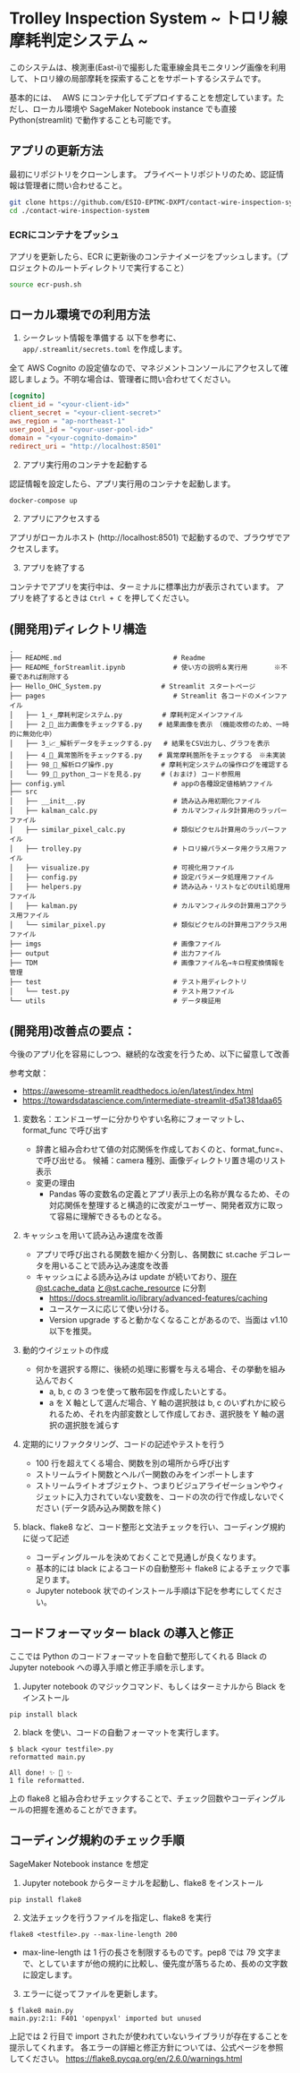# Trolley Inspection System ~ トロリ線摩耗判定システム ~

このシステムは、検測車(East-i)で撮影した電車線金具モニタリング画像を利用して、トロリ線の局部摩耗を探索することをサポートするシステムです。

基本的には、　 AWS にコンテナ化してデプロイすることを想定しています。ただし、ローカル環境や SageMaker Notebook instance でも直接 Python(streamlit) で動作することも可能です。

## アプリの更新方法

最初にリポジトリをクローンします。
プライベートリポジトリのため、認証情報は管理者に問い合わせること。

```bash
git clone https://github.com/ESIO-EPTMC-DXPT/contact-wire-inspection-system.git
cd ./contact-wire-inspection-system
```

### ECRにコンテナをプッシュ

アプリを更新したら、ECR に更新後のコンテナイメージをプッシュします。（プロジェクトのルートディレクトリで実行すること）

```bash
source ecr-push.sh
```

## ローカル環境での利用方法

1. シークレット情報を準備する
   以下を参考に、 `app/.streamlit/secrets.toml` を作成します。

全て AWS Cognito の設定値なので、マネジメントコンソールにアクセスして確認しましょう。不明な場合は、管理者に問い合わせてください。

```toml
[cognito]
client_id = "<your-client-id>"
client_secret = "<your-client-secret>"
aws_region = "ap-northeast-1"
user_pool_id = "<your-user-pool-id>"
domain = "<your-cognito-domain>"
redirect_uri = "http://localhost:8501"
```

2. アプリ実行用のコンテナを起動する

認証情報を設定したら、アプリ実行用のコンテナを起動します。

```bash
docker-compose up
```

2. アプリにアクセスする

アプリがローカルホスト (http://localhost:8501) で起動するので、ブラウザでアクセスします。

3. アプリを終了する

コンテナでアプリを実行中は、ターミナルに標準出力が表示されています。
アプリを終了するときは `Ctrl + C` を押してください。

## (開発用)ディレクトリ構造

```
.
├── README.md                            # Readme
├── README_forStreamlit.ipynb            # 使い方の説明＆実行用　　　　※不要であれば削除する
├── Hello_OHC_System.py               # Streamlit スタートページ
├── pages                                # Streamlit 各コードのメインファイル
│   ├── 1_⚡_摩耗判定システム.py          # 摩耗判定メインファイル
│   ├── 2_📸_出力画像をチェックする.py    # 結果画像を表示　（機能改修のため、一時的に無効化中）
│   ├── 3_📈_解析データをチェックする.py   # 結果をCSV出力し、グラフを表示
│   ├── 4_🔎_異常箇所をチェックする.py    # 異常摩耗箇所をチェックする　※未実装
│   ├── 98_📝_解析ログ操作.py            # 摩耗判定システムの操作ログを確認する
│   └── 99_🍣_python_コードを見る.py     # (おまけ) コード参照用
├── config.yml                           # appの各種設定値格納ファイル
├── src
│   ├── __init__.py                      # 読み込み用初期化ファイル
│   ├── kalman_calc.py                   # カルマンフィルタ計算用のラッパーファイル
│   ├── similar_pixel_calc.py            # 類似ピクセル計算用のラッパーファイル
│   ├── trolley.py                       # トロリ線パラメータ用クラス用ファイル
│   ├── visualize.py                     # 可視化用ファイル
│   ├── config.py                        # 設定パラメータ処理用ファイル
│   ├── helpers.py                       # 読み込み・リストなどのUtil処理用ファイル
│   ├── kalman.py                        # カルマンフィルタの計算用コアクラス用ファイル
│   └── similar_pixel.py                 # 類似ピクセルの計算用コアクラス用ファイル
├── imgs                                 # 画像ファイル
├── output                               # 出力ファイル
├── TDM                                  # 画像ファイル名→キロ程変換情報を管理
├── test                                 # テスト用ディレクトリ
│   └── test.py                          # テスト用ファイル
└── utils                                # データ検証用
```

## (開発用)改善点の要点：

今後のアプリ化を容易にしつつ、継続的な改変を行うため、以下に留意して改善

参考文献：

- https://awesome-streamlit.readthedocs.io/en/latest/index.html
- https://towardsdatascience.com/intermediate-streamlit-d5a1381daa65

1. 変数名：エンドユーザーに分かりやすい名称にフォーマットし、format_func で呼び出す

   - 辞書と組み合わせて値の対応関係を作成しておくのと、format_func=、で呼び出せる。
     候補：camera 種別、画像ディレクトリ置き場のリスト表示
   - 変更の理由
     - Pandas 等の変数名の定義とアプリ表示上の名称が異なるため、その対応関係を整理すると構造的に改変がユーザー、開発者双方に取って容易に理解できるものとなる。

2. キャッシュを用いて読み込み速度を改善

   - アプリで呼び出される関数を細かく分割し、各関数に st.cache デコレータを用いることで読み込み速度を改善
   - キャッシュによる読み込みは update が続いており、現在@st.cache_data と@st.cache_resource に分割
     - https://docs.streamlit.io/library/advanced-features/caching
     - ユースケースに応じて使い分ける。
     - Version upgrade すると動かなくなることがあるので、当面は v1.10 以下を推奨。

3. 動的ウイジェットの作成

   - 何かを選択する際に、後続の処理に影響を与える場合、その挙動を組み込んでおく
     - a, b, c の 3 つを使って散布図を作成したいとする。
     - a を X 軸として選んだ場合、Y 軸の選択肢は b, c のいずれかに絞られるため、それを内部変数として作成しておき、選択肢を Y 軸の選択の選択肢を減らす

4. 定期的にリファクタリング、コードの記述やテストを行う

   - 100 行を超えてくる場合、関数を別の場所から呼び出す
   - ストリームライト関数とヘルパー関数のみをインポートします
   - ストリームライトオブジェクト、つまりビジュアライゼーションやウィジェットに入力されていない変数を、コードの次の行で作成しないでください (データ読み込み関数を除く)

5. black、flake8 など、コード整形と文法チェックを行い、コーディング規約に従って記述
   - コーディングルールを決めておくことで見通しが良くなります。
   - 基本的には black によるコードの自動整形＋ flake8 によるチェックで事足ります。
   - Jupyter notebook 状でのインストール手順は下記を参考にしてください。

## コードフォーマッター black の導入と修正

ここでは Python のコードフォーマットを自動で整形してくれる Black の Jupyter notebook への導入手順と修正手順を示します。

1. Jupyter notebook のマジックコマンド、もしくはターミナルから Black をインストール

```
pip install black
```

2. black を使い、コードの自動フォーマットを実行します。

```
$ black <your testfile>.py
reformatted main.py

All done! ✨ 🍰 ✨
1 file reformatted.
```

上の flake8 と組み合わせチェックすることで、チェック回数やコーディングルールの把握を進めることができます。

## コーディング規約のチェック手順

SageMaker Notebook instance を想定

1. Jupyter notebook からターミナルを起動し、flake8 をインストール

```
pip install flake8
```

2. 文法チェックを行うファイルを指定し、flake8 を実行

```
flake8 <testfile>.py --max-line-length 200
```

- max-line-length は 1 行の長さを制限するものです。pep8 では 79 文字まで、としていますが他の規約に比較し、優先度が落ちるため、長めの文字数に設定します。

3. エラーに従ってファイルを更新します。

```
$ flake8 main.py
main.py:2:1: F401 'openpyxl' imported but unused
```

上記では 2 行目で import されたが使われていないライブラリが存在することを提示してくれます。
各エラーの詳細と修正方針については、公式ページを参照してください。
https://flake8.pycqa.org/en/2.6.0/warnings.html
